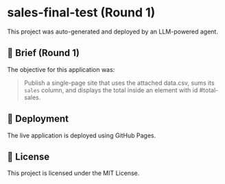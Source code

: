 
# sales-final-test (Round 1)

This project was auto-generated and deployed by an LLM-powered agent.

## 📝 Brief (Round 1)

The objective for this application was:
> Publish a single-page site that uses the attached data.csv, sums its `sales` column, and displays the total inside an element with id #total-sales.

## 🚀 Deployment

The live application is deployed using GitHub Pages.

## 📄 License

This project is licensed under the MIT License.
